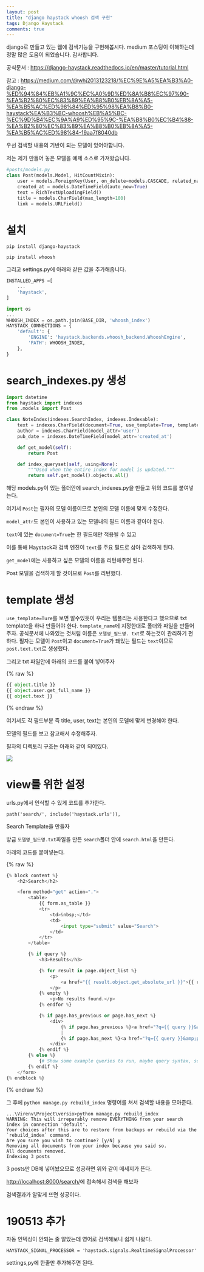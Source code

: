 ```yaml
---
layout: post
title: "django haystack whoosh 검색 구현"
tags: Django Haystack
comments: true
---
```


django로 만들고 있는 웹에 검색기능을 구현해봅시다.
medium 포스팅이 이해하는데 정말 많은 도움이 되었습니다.
감사합니다.

공식문서 : <https://django-haystack.readthedocs.io/en/master/tutorial.html>

참고 : https://medium.com/@whj2013123218/%EC%9E%A5%EA%B3%A0-django-%ED%94%84%EB%A1%9C%EC%A0%9D%ED%8A%B8%EC%97%90-%EA%B2%80%EC%83%89%EA%B8%B0%EB%8A%A5-%EA%B5%AC%ED%98%84%ED%95%98%EA%B8%B0-haystack%EA%B3%BC-whoosh%EB%A5%BC-%EC%9D%B4%EC%9A%A9%ED%95%9C-%EA%B8%B0%EC%B4%88-%EA%B2%80%EC%83%89%EA%B8%B0%EB%8A%A5-%EA%B5%AC%ED%98%84-19aa7f8040db

우선 검색할 내용의 기반이 되는 모델이 있어야합니다.

저는 제가 만들어 놓은 모델을 예제 소스로 가져왔습니다.

```python
#posts/models.py
class Post(models.Model, HitCountMixin):
    user = models.ForeignKey(User, on_delete=models.CASCADE, related_name="posts")
    created_at = models.DateTimeField(auto_now=True)
    text = RichTextUploadingField()
    title = models.CharField(max_length=100)
    link = models.URLField()
```

# 설치

`pip install django-haystack`

`pip install whoosh`

그리고 settings.py에 아래와 같은 값을 추가해줍니다.

```python
INSTALLED_APPS =[
    ...
    'haystack',
]
```

```python
import os
...
WHOOSH_INDEX = os.path.join(BASE_DIR, 'whoosh_index')
HAYSTACK_CONNECTIONS = {
    'default': {
        'ENGINE': 'haystack.backends.whoosh_backend.WhooshEngine',
        'PATH': WHOOSH_INDEX,
    },
}
```

# search_indexes.py 생성

```python
import datetime
from haystack import indexes
from .models import Post

class NoteIndex(indexes.SearchIndex, indexes.Indexable):
    text = indexes.CharField(document=True, use_template=True, template_name='search/post_text.txt')
    author = indexes.CharField(model_attr='user')
    pub_date = indexes.DateTimeField(model_attr='created_at')

    def get_model(self):
        return Post

    def index_queryset(self, using=None):
        """Used when the entire index for model is updated."""
        return self.get_model().objects.all()
```

해당 models.py이 있는 폴더안에 search_indexes.py을 만들고 위의 코드를 붙여넣는다.

여기서 `Post`는 필자의 모델 이름이므로 본인의 모델 이름에 맞게 수정한다.

`model_attr`도 본인이 사용하고 있는 모델내의 필드 이름과 같아야 한다.

`text`에 있는 `document=True`는 한 필드에만 적용될 수 있고

이를 통해 Haystack과 검색 엔진이 `text`를 주요 필드로 삼아 검색하게 된다.

`get_model`에는 사용하고 싶은 모델의 이름을 리턴해주면 된다.

Post 모델을 검색하게 할 것이므로 `Post`를 리턴했다.


# template 생성

`use_template=Ture`를 보면 알수있듯이 우리는 템플리는 사용한다고 했으므로 txt template을 하나 만들어야 한다. `template_name`에 지정한대로 폴더와 파일을 만들어주자. 공식문서에 나와있는 것처럼 이름은 `모델명_필드명. txt`로 하는것이 관리하기 편하다. 필자는 모델이 `Post`이고 `document=True`가 돼있는 필드는 `text`이므로 `post.text.txt`로 생성했다.

그리고 txt 파일안에 아래의 코드를 붙여 넣어주자

{% raw %}
```python
{{ object.title }}
{{ object.user.get_full_name }}
{{ object.text }}
```
{% endraw %}

여기서도 각 필드부분 즉 title, user, text는 본인의 모델에 맞게 변경해야 한다.

모델의 필드를 보고 참고해서 수정해주자.

필자의 디렉토리 구조는 아래와 같이 되어있다.

<img src="/images/haystack.png">

# view를 위한 설정

urls.py에서 인식할 수 있게 코드를 추가한다.

`path('search/', include('haystack.urls')),`

Search Template을 만들자

방금 `모델명_필드명.txt`파일을 만든 `search`폴더 안에 `search.html`을 만든다.

아래의 코드를 붙여넣는다.

{% raw %}

```python
{% block content %}
    <h2>Search</h2>

    <form method="get" action=".">
        <table>
            {{ form.as_table }}
            <tr>
                <td>&nbsp;</td>
                <td>
                    <input type="submit" value="Search">
                </td>
            </tr>
        </table>

        {% if query %}
            <h3>Results</h3>

            {% for result in page.object_list %}
                <p>
                    <a href="{{ result.object.get_absolute_url }}">{{ result.object.title }}</a>
                </p>
            {% empty %}
                <p>No results found.</p>
            {% endfor %}

            {% if page.has_previous or page.has_next %}
                <div>
                    {% if page.has_previous %}<a href="?q={{ query }}&amp;page={{ page.previous_page_number }}">{% endif %}&laquo; Previous{% if page.has_previous %}</a>{% endif %}
                    |
                    {% if page.has_next %}<a href="?q={{ query }}&amp;page={{ page.next_page_number }}">{% endif %}Next &raquo;{% if page.has_next %}</a>{% endif %}
                </div>
            {% endif %}
        {% else %}
            {# Show some example queries to run, maybe query syntax, something else? #}
        {% endif %}
    </form>
{% endblock %}
```

{% endraw %}

그 후에 `python manage.py rebuild_index` 명령어를 쳐서 검색할 내용을 모아준다.

```
...\Virenv\Project\versio>python manage.py rebuild_index
WARNING: This will irreparably remove EVERYTHING from your search index in connection 'default'.
Your choices after this are to restore from backups or rebuild via the `rebuild_index` command.
Are you sure you wish to continue? [y/N] y
Removing all documents from your index because you said so.
All documents removed.
Indexing 3 posts
```

3 posts만 DB에 넣어놨으므로 성공하면 위와 같이 메세지가 뜬다.

<http://localhost:8000/search/>에 접속해서 검색을 해보자

검색결과가 알맞게 뜨면 성공이다.

# 190513 추가

자동 인덱싱이 안되는 줄 알았는데 영어로 검색해보니 쉽게 나왔다.

`HAYSTACK_SIGNAL_PROCESSOR = 'haystack.signals.RealtimeSignalProcessor'`

settings,py에 한줄만 추가해주면 된다.